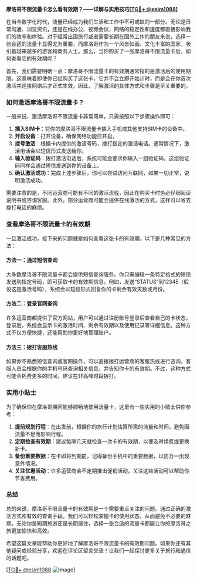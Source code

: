 **摩洛哥不限流量卡怎么看有效期？——详解与实用技巧[[TG💪+ @esim1088](https://t.me/s/esim1088)]**

在当今数字化时代，流量已经成为我们生活和工作中不可或缺的一部分。无论是日常沟通、浏览资讯，还是在线办公、视频会议，网络的稳定性和速度都直接影响我们的效率和体验。对于经常出国旅行或者需要长期在国外工作的朋友来说，选择一张合适的流量卡显得尤为重要。而摩洛哥作为一个风景如画、文化丰富的国家，吸引着越来越多的游客和商务人士。那么，当你购买了一张摩洛哥不限流量卡后，如何查看它的有效期呢？

首先，我们需要明确一点：摩洛哥不限流量卡的有效期通常指的是激活后的使用期限。这意味着即使你已经购买了这张卡，它并不会立即开始计时，而是会在你首次激活并连接网络后才正式生效。因此，了解激活的具体方式和步骤是至关重要的。

### 如何激活摩洛哥不限流量卡？

一般来说，激活摩洛哥不限流量卡非常简单，只需按照以下步骤操作即可：

1. **插入SIM卡**：将你的摩洛哥不限流量卡插入手机或其他支持SIM卡的设备中。
2. **开启设备**：打开设备，确保网络功能已开启。
3. **拨号激活**：根据卡内提供的激活号码，拨打指定的激活电话。通常情况下，激活电话会以短信形式发送给你。
4. **输入验证码**：拨打激活电话后，系统可能会要求你输入一组验证码。这组验证码同样会通过短信发送到你的设备上。
5. **确认激活成功**：完成上述步骤后，你可以尝试访问互联网，如果一切正常，说明激活成功。

需要注意的是，不同运营商可能有不同的激活流程，因此在购买卡时务必仔细阅读说明书或咨询客服。此外，部分运营商可能会提供在线激活的方式，这样可以省去拨打电话的麻烦。

### 查看摩洛哥不限流量卡的有效期

一旦激活成功，接下来的问题就是如何查看这张卡的有效期。以下是几种常见的方法：

#### 方法一：通过短信查询

大多数摩洛哥不限流量卡都会提供短信查询服务。你只需编辑一条特定格式的短信发送到指定号码，即可获取卡的有效期信息。例如，发送“STATUS”到12345（假设这是激活号码），系统会以短信形式回复你的卡剩余有效天数或月份。

#### 方法二：登录官网查询

许多运营商都提供了官方网站，用户可以通过注册账号登录后查看自己的卡状态。登录后，系统会显示卡的激活时间、剩余有效期以及使用记录等详细信息。这种方式不仅方便快捷，还能帮助你更好地管理账户。

#### 方法三：拨打客服热线

如果你不熟悉短信查询或官网操作，可以直接拨打运营商的客服热线进行咨询。客服人员会根据你的手机号码查询相关信息，并告知你卡的有效期。不过，这种方式可能会耗费更多的时间，建议在非高峰时段拨打。

### 实用小贴士

为了确保你在摩洛哥期间能够顺畅地使用流量卡，这里有一些实用的小贴士供你参考：

1. **提前规划行程**：在出发前，根据你的旅行计划估算所需的流量和时间，避免因流量不足而影响行程。
2. **定期检查有效期**：建议每隔几天就检查一次卡的有效期，以便及时续费或更换新卡。
3. **备份重要数据**：在卡即将到期前，记得备份手机中的重要数据，以防万一出现意外情况。
4. **关注优惠活动**：许多运营商会不定期推出促销活动，关注这些活动可以帮助你节省费用。

### 总结

总的来说，摩洛哥不限流量卡的有效期是一个需要重点关注的问题。通过正确的激活方式和有效的查询手段，我们可以轻松掌握卡的使用状态，从而避免不必要的麻烦。无论你是短期旅游还是长期居住，选择一张合适的流量卡都能让你的摩洛哥之旅更加愉快和高效。

希望这篇文章能帮助你更好地了解摩洛哥不限流量卡的有效期问题。如果你还有其他疑问或经验分享，欢迎在评论区留言交流！让我们一起探讨更多关于旅行和通信的话题吧。

[[TG💪+ @esim1088](https://t.me/s/esim1088) ![Image](https://i.postimg.cc/4NQfJmqS/Snipaste-2025-05-13-00-14-12.png)]